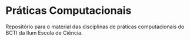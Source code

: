 # Práticas Computacionais

Repositório para o material das disciplinas de práticas computacionais do BCTI da Ilum Escola de Ciência. 
